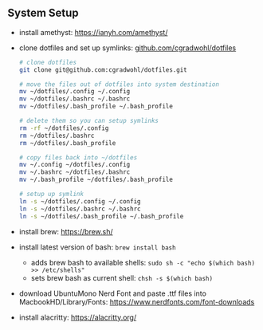 ## System Setup

- install amethyst: https://ianyh.com/amethyst/
- clone dotfiles and set up symlinks: [github.com/cgradwohl/dotfiles](https://github.com/cgradwohl/dotfiles)
    
    ```bash
    # clone dotfiles
    git clone git@github.com:cgradwohl/dotfiles.git
    
    # move the files out of dotfiles into system destination
    mv ~/dotfiles/.config ~/.config 
    mv ~/dotfiles/.bashrc ~/.bashrc
    mv ~/dotfiles/.bash_profile ~/.bash_profile
    
    # delete them so you can setup symlinks
    rm -rf ~/dotfiles/.config
    rm ~/dotfiles/.bashrc
    rm ~/dotfiles/.bash_profile
    
    # copy files back into ~/dotfiles
    mv ~/.config ~/dotfiles/.config
    mv ~/.bashrc ~/dotfiles/.bashrc
    mv ~/.bash_profile ~/dotfiles/.bash_profile
    
    # setup up symlink
    ln -s ~/dotfiles/.config ~/.config
    ln -s ~/dotfiles/.bashrc ~/.bashrc
    ln -s ~/dotfiles/.bash_profile ~/.bash_profile
    ```
    
- install brew: https://brew.sh/
- install latest version of bash: `brew install bash`
    - adds brew bash to available shells: `sudo sh -c "echo $(which bash) >> /etc/shells"`
    - sets brew bash as current shell: `chsh -s $(which bash)`
- download UbuntuMono Nerd Font and paste .ttf files into MacbookHD/Library/Fonts: https://www.nerdfonts.com/font-downloads
- install alacritty: https://alacritty.org/